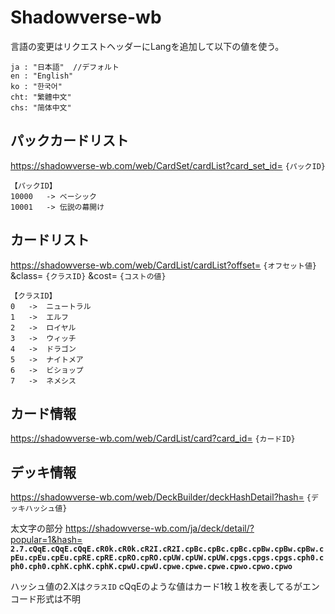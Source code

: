 
# Shadowverse-wb
言語の変更はリクエストヘッダーにLangを追加して以下の値を使う。
```
ja : "日本語"	//デフォルト
en : "English"
ko : "한국어"
cht: "繁體中文"
chs: "简体中文"
```

## パックカードリスト

https://shadowverse-wb.com/web/CardSet/cardList?card_set_id= `{パックID}`

```
【パックID】
10000   -> ベーシック   
10001   -> 伝説の幕開け
```
## カードリスト
https://shadowverse-wb.com/web/CardList/cardList?offset= `{オフセット値}` &class= `{クラスID}` &cost= `{コストの値}`

```
【クラスID】
0   ->  ニュートラル
1   ->  エルフ
2   ->  ロイヤル
3   ->  ウィッチ
4   ->  ドラゴン
5   ->  ナイトメア
6   ->  ビショップ
7   ->  ネメシス
```
  

## カード情報
https://shadowverse-wb.com/web/CardList/card?card_id= `{カードID}`

## デッキ情報
https://shadowverse-wb.com/web/DeckBuilder/deckHashDetail?hash= `{デッキハッシュ値}`

太文字の部分
https://shadowverse-wb.com/ja/deck/detail/?popular=1&hash= **`2.7.cQqE.cQqE.cQqE.cR0k.cR0k.cR2I.cR2I.cpBc.cpBc.cpBc.cpBw.cpBw.cpBw.cpEu.cpEu.cpEu.cpRE.cpRE.cpRO.cpRO.cpUW.cpUW.cpUW.cpgs.cpgs.cpgs.cph0.cph0.cph0.cphK.cphK.cphK.cpwU.cpwU.cpwe.cpwe.cpwe.cpwo.cpwo.cpwo`**

ハッシュ値の2.Xは`クラスID`
cQqEのような値はカード1枚１枚を表してるがエンコード形式は不明
